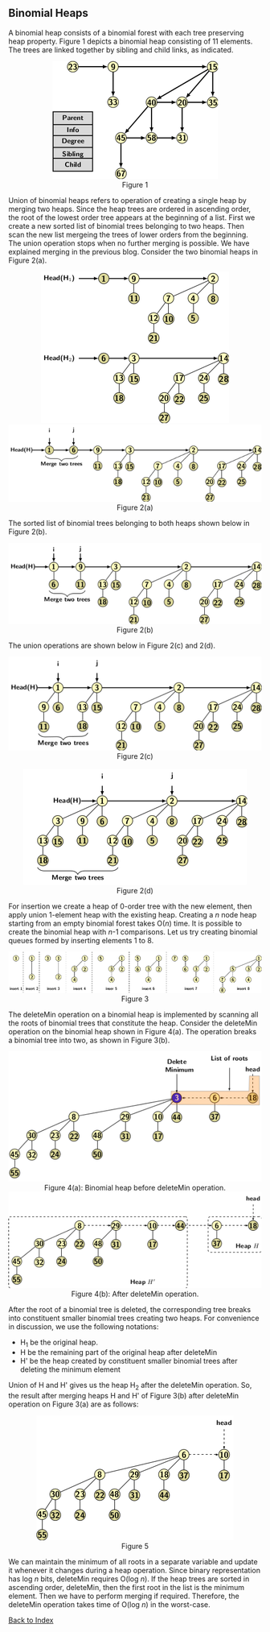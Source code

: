 ## Binomial Heaps

A binomial heap consists of a binomial forest with each tree preserving heap property. Figure 1 
depicts a binomial heap consisting of 11 elements. The trees are linked together by sibling and
child links, as indicated. 

<p style="text-align:center">
  <img src="../images/binomialHeapEx1.png"><br>
  Figure 1
</p>

Union of binomial heaps refers to operation of creating a single heap by merging two heaps.
Since the heap trees are ordered in ascending order, the root of the lowest order tree appears
at the beginning of a list. First we create a new sorted list of binomial trees belonging to
two heaps. Then scan the new list mergeing the trees of lower orders from the beginning.
The union operation stops when no further merging is possible. We have explained merging in 
the previous blog.  Consider the two binomial heaps in Figure 2(a).

<p style="text-align:center">
  <img src="../images/unionBinom1.png"><br>
  <img src="../images/unionBinom2.png"><br>
  Figure 2(a)
</p>
The sorted list of binomial trees belonging to both heaps shown below in Figure 2(b). 
<p style="text-align:center">
  <img src="../images/unionBinom3.png"><br>
  Figure 2(b)
</p>
The union operations are shown below in Figure 2(c) and 2(d).
<p style="text-align:center">
  <img src="../images/unionBinom4.png"><br>
  Figure 2(c)<br><br>
  <img src="../images/unionBinom5.png"><br>
  Figure 2(d)
</p>

For insertion we create a heap of 0-order tree with the new element, then apply union
1-element heap with the existing heap. Creating a <i>n</i> node
heap starting from an empty binomial forest takes O(<i>n</i>) time. It is possible to create the 
binomial heap with <i>n</i>-1 comparisons. Let us try creating binomial queues formed by inserting
elements 1 to 8. 

<p style="text-align:center">
  <img src="../images/binomHeapInsert.png"><br>
  Figure 3
</p>

The deleteMin operation on a binomial heap is implemented by scanning all the roots of 
binomial trees that constitute the heap. Consider the deleteMin operation on the binomial 
heap shown in Figure 4(a). The operation breaks a binomial tree into two, as shown in 
Figure 3(b).
<p style="text-align:center">
  <img src="../images/binomHeapDeleteMin1.png"><br>
  Figure 4(a): Binomial heap before deleteMin operation.<br>
   <img src="../images/binomHeapDeleteMin2.png"><br>
  Figure 4(b): After deleteMin operation.
</p>

After the root of a binomial tree is deleted, the corresponding tree breaks into constituent
smaller binomial trees creating two heaps. For convenience in discussion, we use the following notations:

- H<sub>1</sub> be the original heap. 
- H be the remaining part of the original heap after deleteMin
- H' be the heap created by constituent smaller binomial trees after deleting the minimum element

Union of H and H' gives us the heap H<sub>2</sub> after the deleteMin operation. 
So, the result after merging heaps 
H and H' of Figure 3(b) after deleteMin operation on Figure 3(a) are as follows:

<p style="text-align:center">
  <img src="../images/binomHeapDeleteMin3.png"><br>
  Figure 5
</p>

We can maintain the minimum of all roots in a separate variable and update it whenever
it changes during a heap operation. Since binary representation has log <i>n</i> bits, deleteMin requires
O(log <i>n</i>). If the heap trees are sorted in ascending order, deleteMin, then the first root in the
list is the minimum element. Then we have to perform merging if required. Therefore, the deleteMin
operation takes time of O(log <i>n</i>) in the worst-case.

[Back to Index](../index.md)

